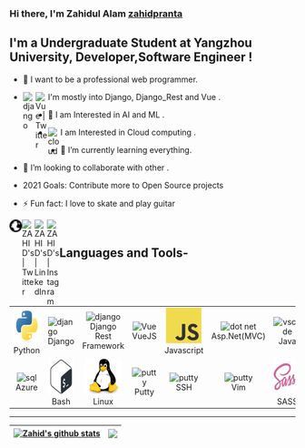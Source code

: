 ### Hi there, I'm Zahidul Alam  [zahidpranta][website]


## I'm a Undergraduate Student at Yangzhou University, Developer,Software Engineer !   

- 🔭 I want to be a professional web programmer. 
- <img align="left" alt=" django" width="22px" src="https://cdn.jsdelivr.net/npm/simple-icons@v3/icons/django.svg" /> I'm mostly into Django, Django_Rest and  Vue <img align="left" alt="Vue | Twitter" width="22px" src="https://github.com/mypersonalcodes/devicon/blob/master/icons/vuejs/vuejs-original.svg" /> .
- 🔭 I am Interested in AI and ML .
- <img align="left" alt="cloud " width="22px" src="https://github.com/mypersonalcodes/devicon/blob/master/icons/googlecloud/googlecloud-original.svg" />I am Interested in Cloud computing .
- 🌱 I’m currently learning everything.

- 👯 I’m looking to collaborate with other .
- 2021 Goals: Contribute more to Open Source projects
- ⚡ Fun fact: I love to skate and play guitar


[<img align="left" alt="zahidpranta.xyz" width="22px" src="https://raw.githubusercontent.com/iconic/open-iconic/master/svg/globe.svg" />][website]

[<img align="left" alt="ZAHID's | Twitter" width="22px" src="https://cdn.jsdelivr.net/npm/simple-icons@v3/icons/twitter.svg" />][twitter]
[<img align="left" alt="ZAHID's | LinkedIn" width="22px" src="https://cdn.jsdelivr.net/npm/simple-icons@v3/icons/linkedin.svg" />][linkedin]
[<img align="left" alt="ZAHID's | Instagram" width="22px" src="https://cdn.jsdelivr.net/npm/simple-icons@v3/icons/instagram.svg" />][instagram]


[website]: https://zahidpranta.xyz
[twitter]: https://twitter.com/Zahid3445
[youtube]: https://youtube.com/codeSTACKr
[instagram]: https://www.instagram.com/zahid34.45/
[linkedin]: https://www.linkedin.com/in/zahidpranta188/


<!--END -->

<br/>

<h2> Languages and Tools- </h2>

 <table>
   <tr>
      <td>
        <img alt="python" height=64px src="https://raw.githubusercontent.com/devicons/devicon/master/icons/python/python-original.svg">
        <br> Python
     </td>
     <td>
      <img alt="django" height=64px src="https://cdn.worldvectorlogo.com/logos/django.svg">
       <br> Django 
     </td>
     <td align="center">
       <img alt="django" height=64px src="https://storage.googleapis.com/cw-p1w5jpim0sdhkccw8gr/media/blog-images/drf-logo2.png">
       <br> Django Rest Framework
     </td>
     <td align="center">
       <img alt="Vue" height=64px src="https://github.com/mypersonalcodes/devicon/blob/master/icons/vuejs/vuejs-original.svg">
       <br> VueJS
     </td> 
      <td align="center">
      <img alt="javascript" height=64px src="https://raw.githubusercontent.com/devicons/devicon/master/icons/javascript/javascript-original.svg">
      <br>Javascript
    </td>
     <td align="center">
       <img alt="dot net" height=64px src="https://github.com/mypersonalcodes/devicon/blob/master/icons/dot-net/dot-net-original.svg">
       <br> Asp.Net(MVC)
     </td> 
     <td align="center">
       <img alt="vscode" height=64px src="https://github.com/mypersonalcodes/devicon/blob/master/icons/java/java-original.svg">
       <br> Java
     </td> 
     <td align="center">
      <img alt="nginx" height=64px src="https://github.com/mypersonalcodes/devicon/blob/master/icons/nginx/nginx-original.svg">
      <br>Nginx
    </td>  
    <td align="center">
       <img alt="Mysql" height=64px src="https://github.com/devicons/devicon/blob/master/icons/mysql/mysql-original.svg">
       <br> MySQL
     </td> 
      <td align="center">
       <img alt="sqllite" height=64px src="https://upload.wikimedia.org/wikipedia/commons/thumb/9/97/Sqlite-square-icon.svg/2048px-Sqlite-square-icon.svg.png">
       <br> SQLite
     </td> 
    <td align="center">
     <img alt="GCP" height=64px src="https://github.com/mypersonalcodes/devicon/blob/master/icons/googlecloud/googlecloud-original.svg">
      <br> GCP
     </td> 
   </tr>
   <tr>
    <td align="center">
       <img alt="sql" height=64px src="https://github.com/mypersonalcodes/devicon/blob/master/icons/azure/azure-original.svg">
       <br> Azure
    </td>
    <td align="center">
       <img alt="bash" height=64px src="https://github.com/devicons/devicon/blob/master/icons/bash/bash-plain.svg">
       <br> Bash
    </td>
    <td align="center">
       <img alt="linux" height=64px src="https://github.com/devicons/devicon/blob/master/icons/linux/linux-original.svg">
       <br> Linux
    </td>
   <td align="center">
       <img alt="putty" height=64px src="https://github.com/mypersonalcodes/devicon/blob/master/icons/putty/putty-original.svg">
       <br> Putty
    </td>
    <td align="center">
       <img alt="putty" height=64px src="https://github.com/mypersonalcodes/devicon/blob/master/icons/ssh/ssh-original.svg">
       <br> SSH
    </td>
      <td align="center">
       <img alt="putty" height=64px src="https://github.com/mypersonalcodes/devicon/blob/master/icons/vim/vim-original.svg">
       <br> Vim
     </td>
     <td align="center">
       <img alt="scss" height=64px src="https://github.com/devicons/devicon/blob/master/icons/sass/sass-original.svg">
       <br> SASS
     </td>
     <td align="center">
       <img alt="git" height=64px src="https://github.com/devicons/devicon/blob/master/icons/git/git-original.svg">
       <br> Git
     </td>
    <td align="center">
      <img alt="bootstrap" height=64px src="https://raw.githubusercontent.com/devicons/devicon/master/icons/bootstrap/bootstrap-plain.svg">
      <br>Bootstrap
    </td>
     <td align="center">
       <img alt="css" height=64px src= "https://github.com/devicons/devicon/blob/master/icons/css3/css3-plain.svg">
       <br> CSS3
     </td>
     <td align="center">
       <img alt="html5" height=64px src="https://github.com/mypersonalcodes/devicon/blob/master/icons/csharp/csharp-original.svg">
       <br> C#
     </td> 
   </tr>

 </table>


<!-- 
<code><img height="20" src="https://cdn.jsdelivr.net/npm/simple-icons@v3/icons/django.svg"></code>
<code><img height="20" src="https://raw.githubusercontent.com/github/explore/80688e429a7d4ef2fca1e82350fe8e3517d3494d/topics/javascript/javascript.png"></code>
<code><img height="20" src="https://raw.githubusercontent.com/github/explore/80688e429a7d4ef2fca1e82350fe8e3517d3494d/topics/typescript/typescript.png"></code>
<code><img height="20" src="https://upload.wikimedia.org/wikipedia/commons/thumb/9/95/Vue.js_Logo_2.svg/512px-Vue.js_Logo_2.svg.png"></code>
<code><img height="20" src="https://alpha.net.bd/Content/img/hosting/slider/mvc.png"></code>
<code><img height="20" src="https://w7.pngwing.com/pngs/761/45/png-transparent-professional-python-programmer-computer-programming-android-android-blue-logo-computer-program.png"></code>
    -->

---

| <a href="https://github.com/ZAHID188/github-readme-stats"><img align="center" src="https://github-readme-stats.vercel.app/api?username=ZAHID188&show_icons=true&include_all_commits=true&theme=buefy&hide_border=true" alt="Zahid's github stats" /></a> | <a href="https://github.com/ZAHID188/github-readme-stats"><img align="center" src="https://github-readme-stats.vercel.app/api/top-langs/?username=ZAHID188&layout=compact&theme=buefy&hide_border=true" /></a> |
| ------------- | ------------- |








